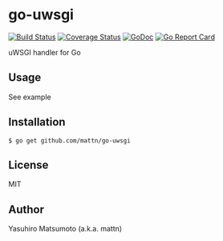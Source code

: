 # go-uwsgi

[![Build Status](https://travis-ci.org/mattn/go-uwsgi.png?branch=master)](https://travis-ci.org/mattn/go-uwsgi)
[![Coverage Status](https://coveralls.io/repos/mattn/go-uwsgi/badge.png?branch=HEAD)](https://coveralls.io/r/mattn/go-uwsgi?branch=HEAD)
[![GoDoc](https://godoc.org/github.com/mattn/go-uwsgi?status.svg)](http://godoc.org/github.com/mattn/go-uwsgi)
[![Go Report Card](https://goreportcard.com/badge/github.com/mattn/go-uwsgi)](https://goreportcard.com/report/github.com/mattn/go-uwsgi)

uWSGI handler for Go

## Usage

See example

## Installation

```
$ go get github.com/mattn/go-uwsgi
```

## License

MIT

## Author

Yasuhiro Matsumoto (a.k.a. mattn)
